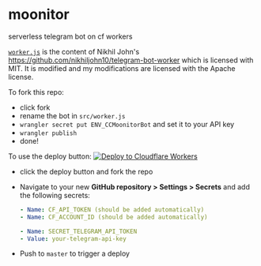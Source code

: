 # moonitor

serverless telegram bot on cf workers

[`worker.js`](https://github.com/codebam/moonitor/blob/master/src/worker.js) is
the content of Nikhil John's
https://github.com/nikhiljohn10/telegram-bot-worker which is licensed with MIT.
It is modified and my modifications are licensed with the Apache license.

To fork this repo:

- click fork
- rename the bot in `src/worker.js`
- `wrangler secret put ENV_CCMoonitorBot` and set it to your API key
- `wrangler publish`
- done!

To use the deploy button:
[![Deploy to Cloudflare Workers](https://deploy.workers.cloudflare.com/button)](https://deploy.workers.cloudflare.com/?url=https://github.com/codebam/moonitor)

- click the deploy button and fork the repo
- Navigate to your new **GitHub repository &gt; Settings &gt; Secrets** and add the following secrets:

   ```yaml
   - Name: CF_API_TOKEN (should be added automatically)
   - Name: CF_ACCOUNT_ID (should be added automatically)

   - Name: SECRET_TELEGRAM_API_TOKEN
   - Value: your-telegram-api-key
   ```

- Push to `master` to trigger a deploy
